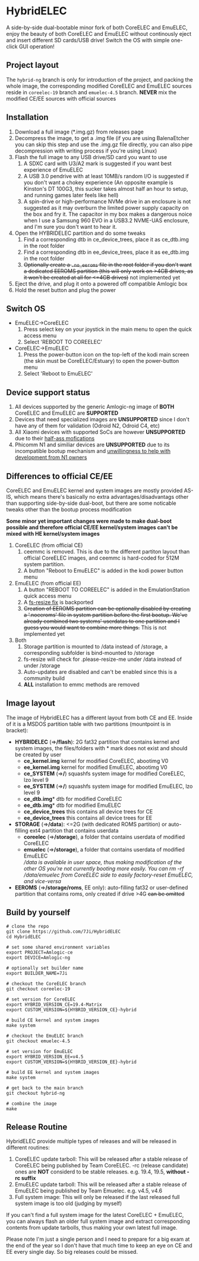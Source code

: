 # HybridELEC
A side-by-side dual-bootable minor fork of both CoreELEC and EmuELEC, enjoy the beauty of both CoreELEC and EmuELEC without continously eject and insert different SD cards/USB drive! Switch the OS with simple one-click GUI operation!

## Project layout
The ``hybrid-ng`` branch is only for introduction of the project, and packing the whole image, the corresponding modified CoreELEC and EmuELEC sources reside in ``coreelec-19`` branch and ``emuelec-4.5`` branch. **NEVER** mix the modified CE/EE sources with official sources

## Installation
1. Download a full image (*.img.gz) from releases page
2. Decompress the image, to get a .img file (if you are using BalenaEtcher you can skip this step and use the .img.gz file directly, you can also pipe decompression with writing process if you're using Linux)
2. Flash the full image to any USB drive/SD card you want to use  
    1. A SDXC card with U3/A2 mark is suggested if you want best experience of EmuELEC
    2. A USB 3.0 pendrive with at least 10MB/s random I/O is suggested if you don't want a chokey experience (An opposite example is Kinston's DT 100G3, this sucker takes almost half an hour to setup, and running games later feels like hell)
    3. A spin-drive or high-performance NVMe drive in an enclosure is not suggested as it may overburn the limited power supply capacity on the box and fry it. The capacitor in my box makes a dangerous noice when I use a Samsung 960 EVO in a USB3.2 NVME-UAS enclosure, and I'm sure you don't want to hear it.
4. Open the HYBRIDELEC partition and do some tweaks
    1. Find a corresponding dtb in ce_device_trees, place it as ce_dtb.img in the root folder
    2. Find a corresponding dtb in ee_device_trees, place it as ee_dtb.img in the root folder
    3. ~~Optionally create a ``.no_eeroms`` file in the root folder if you don't want a dedicated EEROMS partition (this will only work on >4GB drives, as it won't be created at all for <=4GB drives)~~ not implemented yet
5. Eject the drive, and plug it onto a powered off compatible Amlogic box
6. Hold the reset button and plug the power

## Switch OS
* EmuELEC->CoreELEC
    1. Press select key on your joystick in the main menu to open the quick access menu
    2. Select 'REBOOT TO COREELEC'
* CoreELEC->EmuELEC
    1. Press the power-button icon on the top-left of the kodi main screen (the skin must be CoreELEC/Estuary) to open the power-button menu
    2. Select 'Reboot to EmuELEC'

## Device support status
1. All devices supported by the generic Amlogic-ng image of **BOTH** CoreELEC and EmuELEC are **SUPPORTED**
2. Devices that need specialized images are **UNSUPPORTED** since I don't have any of them for validation (Odroid N2, Odroid C4, etc)
3. All Xiaomi devices with supported SoCs are however **UNSUPPORTED** due to their [half-ass mofications](https://github.com/7Ji/ampart/issues/1)
4. Phicomm N1 and similiar devices are **UNSUPPORTED** due to its incompatible bootup mechanism and [unwillingness to help with development from N1 owners](https://emuelec.discourse.group/t/unable-to-boot-emuelec-4-5-on-phicomm-n1-s905d/1137/18)


## Differences to official CE/EE
CoreELEC and EmuELEC kernel and system images are mostly provided AS-IS, which means there's basically no extra advantages/disadvantags other than supporting side-by-side dual-boot, but there are some noticable tweaks other than the bootup process modification

**Some minor yet important changes were made to make dual-boot possible and therefore official CE/EE kernel/system images can't be mixed with HE kernel/system images**
1. CoreELEC (from official CE)
    1. ceemmc is removed. This is due to the different partiton layout than official CoreELEC images, and ceemmc is hard-coded for 512M system partition. 
    2. A button "Reboot to EmuELEC" is added in the kodi power button menu
2. EmuELEC (from official EE)
    1. A button "REBOOT TO COREELEC" is added in the EmulationStation quick access menu
    2. A [fs-resize fix](https://github.com/EmuELEC/EmuELEC/commit/bf4536c55951820dc30eee8d4232550799bb962d) is backported
    3. ~~Creation of EEROMS partition can be optionally disabled by creating a '.noeeroms' file in system partition before the first bootup. We've already combined two systems' userdatas to one partition and I guess you would want to combine more things.~~ This is not implemented yet
3. Both
    1. Storage partition is mounted to /data instead of /storage, a corresponding subfolder is bind-mounted to /storage
    2. fs-resize will check for .please-resize-me under /data instead of under /storage
    3. Auto-updates are disabled and can't be enabled since this is a community build
    3. **ALL** installation to emmc methods are removed


## Image layout
The image of HybridELEC has a different layout from both CE and EE. Inside of it is a MSDOS partition table with two partitions (mountpoint is in bracket):
- **HYBRIDELEC** (=>**/flash**): 2G fat32 partition that contains kernel and system images, the files/folders with * mark does not exist and should be created by user
    - **ce_kernel.img** kernel for modified CoreELEC, abootimg V0
    - **ee_kernel.img** kernel for modified EmuELEC, abootimg V0
    - **ce_SYSTEM** (=>**/**) squashfs system image for modified CoreELEC, lzo level 9
    - **ee_SYSTEM** (=>**/**) squashfs system image for modified EmuELEC, lzo level 9
    - **ce_dtb.img*** dtb for modified CoreELEC
    - **ee_dtb.img*** dtb for modified EmuELEC
    - **ce_device_trees** this contains all device trees for CE
    - **ee_device_trees** this contains all device trees for EE
 - **STORAGE** (=>**/data**): <=2G (with dedicated ROMS partition) or auto-filling ext4 partition that contains userdata
    - **coreelec** (=>**/storage**), a folder that contains userdata of modified CoreELEC
    - **emuelec** (=>**/storage**), a folder that contains userdata of modified EmuELEC  
    */data is available in user space, thus making modification of the other OS you're not currently booting more easily. You can rm -rf /data/emuelec from CoreELEC side to easily factory-reset EmuELEC, and vice-versa*
 - **EEROMS** (=>**/storage/roms**, EE only): auto-filling fat32 or user-defined partition that contains roms, only created if drive >4G ~~can be omitted~~


## Build by yourself
````
# clone the repo
git clone https://github.com/7Ji/HybridELEC
cd HybridELEC

# set some shared environment variables
export PROJECT=Amlogic-ce
export DEVICE=Amlogic-ng

# optionally set builder name
export BUILDER_NAME=7Ji

# checkout the CoreELEC branch
git checkout coreelec-19

# set version for CoreELEC
export HYBRID_VERSION_CE=19.4-Matrix
export CUSTOM_VERSION=${HYBRID_VERSION_CE}-hybrid

# build CE kernel and system images
make system

# checkout the EmuELEC branch
git checkout emuelec-4.5

# set version for EmuELEC
export HYBRID_VERSION_EE=v4.5
export CUSTOM_VERSION=${HYBRID_VERSION_EE}-hybrid

# build EE kernel and system images
make system

# get back to the main branch
git checkout hybrid-ng

# combine the image
make
````



## Release Routine
HybridELEC provide multiple types of releases and will be released in different routines: 

1. CoreELEC update tarboll: This will be released after a stable release of CoreELEC being published by Team CoreELEC. -rc (release candidate) ones are **NOT** considerd to be stable releases. e.g. 19.4, 19.5, **without -rc suffix**  
2. EmuELEC update tarboll: This will be released after a stable release of EmuELEC being published by Team Emuelec. e.g. v4.5, v4.6
3. Full system image: This will only be released if the last released full system image is too old (judging by myself)

If you can't find a full system image for the latest CoreELEC + EmuELEC, you can always flash an older full system image and extract corresponding contents from update tarbolls, thus making your own latest full image.

Please note I'm just a single person and I need to prepare for a big exam at the end of the year so I don't have that much time to keep an eye on CE and EE every single day. So big releases could be missed.